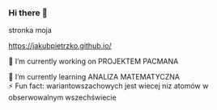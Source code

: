 ### Hi there 👋

<!--


--> stronka moja
  https://jakubpietrzko.github.io/



🔭 I’m currently working on PROJEKTEM PACMANA                                                                                                                   

🌱 I’m currently learning ANALIZA MATEMATYCZNA                                                                                                                                      
⚡ Fun fact: wariantowszachowych jest wiecej niz atomów w obserwowalnym wszechświecie
